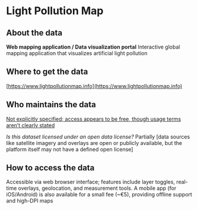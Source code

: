 # Light Pollution Map 

## About the data 
**Web mapping application / Data visualization portal** Interactive global mapping application that visualizes artificial light pollution 

## Where to get the data 
[https://www.lightpollutionmap.info](https://www.lightpollutionmap.info) 

## Who maintains the data 
[Not explicitly specified; access appears to be free, though usage terms aren’t clearly stated](https://www.lightpollutionmap.info) 

*Is this dataset licensed under an open data license?* Partially [data sources like satellite imagery and overlays are open or publicly available, but the platform itself may not have a defined open license] 

## How to access the data 
Accessible via web browser interface; features include layer toggles, real-time overlays, geolocation, and measurement tools. A mobile app (for iOS/Android) is also available for a small fee (~€5), providing offline support and high-DPI maps